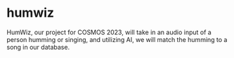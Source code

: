 # humwiz
HumWiz, our project for COSMOS 2023, will take in an audio input of a person humming or singing, and utilizing AI, we will match the humming to a song in our database.
